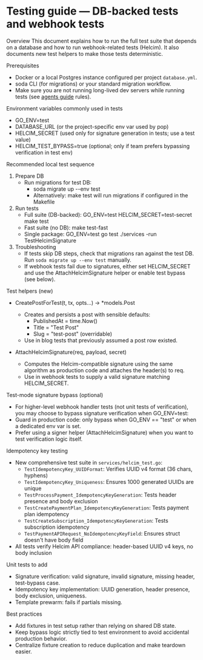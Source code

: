 # Testing guide — DB-backed tests and webhook tests

Overview
This document explains how to run the full test suite that depends on a database and how to run webhook-related tests (Helcim). It also documents new test helpers to make those tests deterministic.

Prerequisites
- Docker or a local Postgres instance configured per project `database.yml`.
- soda CLI (for migrations) or your standard migration workflow.
- Make sure you are not running long-lived dev servers while running tests (see [agents guide](./development/agents-guide.md) rules).

Environment variables commonly used in tests
- GO_ENV=test
- DATABASE_URL (or the project-specific env var used by pop)
- HELCIM_SECRET (used only for signature generation in tests; use a test value)
- HELCIM_TEST_BYPASS=true (optional; only if team prefers bypassing verification in test env)

Recommended local test sequence
1. Prepare DB
   - Run migrations for test DB:
     - soda migrate up --env test
     - Alternatively: make test will run migrations if configured in the Makefile
2. Run tests
   - Full suite (DB-backed): GO_ENV=test HELCIM_SECRET=test-secret make test
   - Fast suite (no DB): make test-fast
   - Single package: GO_ENV=test go test ./services -run TestHelcimSignature
3. Troubleshooting
   - If tests skip DB steps, check that migrations ran against the test DB. Run `soda migrate up --env test` manually.
   - If webhook tests fail due to signatures, either set HELCIM_SECRET and use the AttachHelcimSignature helper or enable test bypass (see below).

Test helpers (new)
- CreatePostForTest(t, tx, opts...) -> *models.Post
  - Creates and persists a post with sensible defaults:
    - PublishedAt = time.Now()
    - Title = "Test Post"
    - Slug = "test-post" (overridable)
  - Use in blog tests that previously assumed a post row existed.

- AttachHelcimSignature(req, payload, secret)
  - Computes the Helcim-compatible signature using the same algorithm as production code and attaches the header(s) to req.
  - Use in webhook tests to supply a valid signature matching HELCIM_SECRET.

Test-mode signature bypass (optional)
- For higher-level webhook handler tests (not unit tests of verification), you may choose to bypass signature verification when GO_ENV=test:
- Guard in production code: only bypass when GO_ENV == "test" or when a dedicated env var is set.
- Prefer using a signer helper (AttachHelcimSignature) when you want to test verification logic itself.

Idempotency key testing
- New comprehensive test suite in `services/helcim_test.go`:
  - `TestIdempotencyKey_UUIDFormat`: Verifies UUID v4 format (36 chars, hyphens)
  - `TestIdempotencyKey_Uniqueness`: Ensures 1000 generated UUIDs are unique
  - `TestProcessPayment_IdempotencyKeyGeneration`: Tests header presence and body exclusion
  - `TestCreatePaymentPlan_IdempotencyKeyGeneration`: Tests payment plan idempotency
  - `TestCreateSubscription_IdempotencyKeyGeneration`: Tests subscription idempotency
  - `TestPaymentAPIRequest_NoIdempotencyKeyField`: Ensures struct doesn't have body field
- All tests verify Helcim API compliance: header-based UUID v4 keys, no body inclusion

Unit tests to add
- Signature verification: valid signature, invalid signature, missing header, test-bypass case.
- Idempotency key implementation: UUID generation, header presence, body exclusion, uniqueness.
- Template prewarm: fails if partials missing.

Best practices
- Add fixtures in test setup rather than relying on shared DB state.
- Keep bypass logic strictly tied to test environment to avoid accidental production behavior.
- Centralize fixture creation to reduce duplication and make teardown easier.
